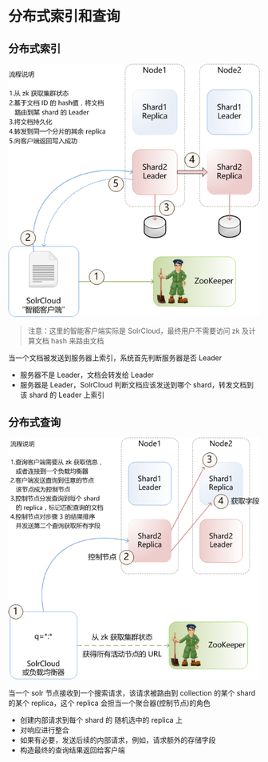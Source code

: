 # 分布式索引和查询

## 分布式索引

![](sc_index.png)

> 注意：这里的智能客户端实际是 SolrCloud，最终用户不需要访问 zk 及计算文档 hash 来路由文档

当一个文档被发送到服务器上索引，系统首先判断服务器是否 Leader
* 服务器不是 Leader，文档会转发给 Leader
* 服务器是 Leader，SolrCloud 判断文档应该发送到哪个 shard，转发文档到该 shard 的 Leader 上索引

## 分布式查询

![](sc_query.png)

当一个 solr 节点接收到一个搜索请求，该请求被路由到 collection 的某个 shard 的某个 replica，这个 replica 会担当一个聚合器(控制节点)的角色

* 创建内部请求到每个 shard 的 随机选中的 replica 上
* 对响应进行整合
* 如果有必要，发送后续的内部请求，例如，请求额外的存储字段
* 构造最终的查询结果返回给客户端